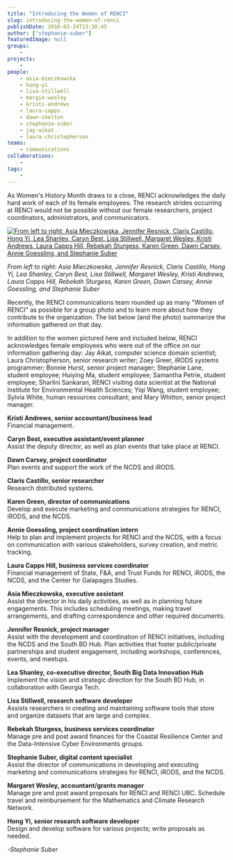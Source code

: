 ```yaml
---
title: "Introducing the Women of RENCI"
slug: introducing-the-women-of-renci
publishDate: 2016-03-24T13:30:45
author: ["stephanie-suber"]
featuredImage: null
groups:
    - 
projects:
    - 
people:
    - asia-mieczkowska
    - hong-yi
    - lisa-stillwell
    - margie-wesley
    - kristi-andrews
    - laura-capps
    - dawn-shelton
    - stephanie-suber
    - jay-aikat
    - laura-christopherson
teams: 
    - communications
collaborations:
    - 
tags:
    - 
---
```

As Women's History Month draws to a close, RENCI acknowledges the daily hard work of each of its female employees. The research strides occurring at RENCI would not be possible without our female researchers, project coordinators, administrators, and communicators.

[![From left to right: Asia Mieczkowska, Jennifer Resnick, Claris Castillo, Hong Yi, Lea Shanley, Caryn Best, Lisa Stillwell, Margaret Wesley, Kristi Andrews, Laura Capps Hill, Rebekah Sturgess, Karen Green, Dawn Carsey, Annie Goessling, and Stephanie Suber ](https://renci.org/wp-content/uploads/2016/03/DSC_0013-1024x670.jpg)](https://renci.org/wp-content/uploads/2016/03/DSC_0013.jpg)

*From left to right: Asia Mieczkowska, Jennifer Resnick, Claris Castillo, Hong Yi, Lea Shanley, Caryn Best, Lisa Stillwell, Margaret Wesley, Kristi Andrews, Laura Capps Hill, Rebekah Sturgess, Karen Green, Dawn Carsey, Annie Goessling, and Stephanie Suber*

Recently, the RENCI communications team rounded up as many "Women of RENCI" as possible for a group photo and to learn more about how they contribute to the organization. The list below (and the photo) summarize the information gathered on that day.

In addition to the women pictured here and included below, RENCI acknowledges female employees who were out of the office on our information gathering day: Jay Aikat, computer science domain scientist; Laura Christopherson, senior research writer; Zoey Greer, iRODS systems programmer; Bonnie Hurst, senior project manager; Stephanie Lane, student employee; Huiying Ma, student employee; Samantha Petrie, student employee; Sharlini Sankaran, RENCI visiting data scientist at the National Institute for Environmental Health Sciences; Yiqi Wang, student employee; Sylvia White, human resources consultant; and Mary Whitton, senior project manager.

**Kristi Andrews, senior accountant/business lead**  
Financial management.

**Caryn Best, executive assistant/event planner**  
Assist the deputy director, as well as plan events that take place at RENCI.

**Dawn Carsey, project coordinator**  
Plan events and support the work of the NCDS and iRODS.

**Claris Castillo, senior researcher**  
Research distributed systems.

**Karen Green, director of communications**  
Develop and execute marketing and communications strategies for RENCI, iRODS, and the NCDS.

**Annie Goessling, project coordination intern**  
Help to plan and implement projects for RENCI and the NCDS, with a focus on communication with various stakeholders, survey creation, and metric tracking.

**Laura Capps Hill, business services coordinator**  
Financial management of State, F&A, and Trust Funds for RENCI, iRODS, the NCDS, and the Center for Galapagos Studies.

**Asia Mieczkowska, executive assistant**  
Assist the director in his daily activities, as well as in planning future engagements. This includes scheduling meetings, making travel arrangements, and drafting correspondence and other required documents.

**Jennifer Resnick, project manager**  
Assist with the development and coordination of RENCI initiatives, including the NCDS and the South BD Hub. Plan activities that foster public/private partnerships and student engagement, including workshops, conferences, events, and meetups.

**Lea Shanley, co-executive director, South Big Data Innovation Hub**  
Implement the vision and strategic direction for the South BD Hub, in collaboration with Georgia Tech.

**Lisa Stillwell, research software developer**  
Assists researchers in creating and maintaining software tools that store and organize datasets that are large and complex.

**Rebekah Sturgess, business services coordinator**  
Manage pre and post award finances for the Coastal Resilience Center and the Data-Intensive Cyber Environments groups.

**Stephanie Suber, digital content specialist**  
Assist the director of communications in developing and executing marketing and communications strategies for RENCI, iRODS, and the NCDS.

**Margaret Wesley, accountant/grants manager**  
Manage pre and post award proposals for RENCI and RENCI UBC. Schedule travel and reimbursement for the Mathematics and Climate Research Network.

**Hong Yi, senior research software developer**  
Design and develop software for various projects; write proposals as needed.

_-Stephanie Suber_
<!-- AddThis Advanced Settings generic via filter on the_content --><!-- AddThis Share Buttons generic via filter on the_content -->
